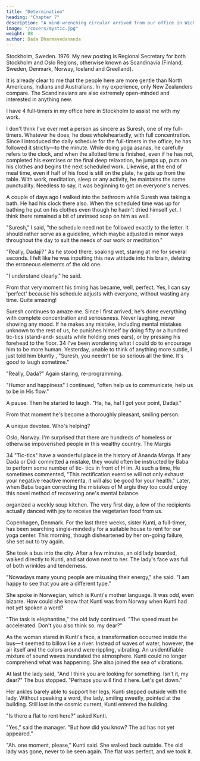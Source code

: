 ```yaml
---
title: "Determination"
heading: "Chapter 7"
description: "A mind-wrenching circular arrived from our office in Wichita. Baba is in jail in India"
image: "/covers/mystic.jpg"
weight: 88
author: Dada Dharmavedananda
---
```



Stockholm, Sweden. 1976. My new posting is Regional Secretary for both Stockholm and Oslo Regions, otherwise known as Scandinavia (Finland, Sweden, Denmark, Norway, Iceland and Greelland). 

It is already clear to me that the people here are more gentle than North Americans, Indians and Australians. In my experience, only New Zealanders compare. The Scandinavians are also extremely open-minded and interested in anything new. 

I have 4 full-timers in my office here in Stockholm to assist me with my 
work. 

I don't think I've ever met a person as sincere as Suresh, one of my full- 
timers. Whatever he does, he does wholeheartedly, with full concentration. 
Since I introduced the daily schedule for the full-timers in the office, he has 
followed it strictly—to the minute. While doing yoga asanas, he carefully 
refers to the clock, and when the allotted time is finished, even if he has not, 
completed his exercises or the final deep relaxation, he jumps up, puts on his 
clothes and begins the next scheduled work. Likewise, at the end of meal time, 
even if half of his food is still on the plate, he gets up from the table. With 
work, meditation, sleep or any activity, he maintains the same punctuality. 
Needless to say, it was beginning to get on everyone's nerves. 

A couple of days ago I walked into the bathroom while Suresh was taking a 
bath. He had his clock there also. When the scheduled time was up for bathing 
he put on his clothes even though he hadn't dried himself yet. I think there 
remained a bit of unrinsed soap on him as well. 

"Suresh," I said, "the schedule need not be followed exactly to the letter. It 
should rather serve as a guideline, which maybe adjusted in minor ways 
throughout the day to suit the needs of our work or meditation." 

"Really, Dadaji?" As he stood there, soaking wet, staring at me for several 
seconds. I felt like he was inputting this new attitude into his brain, deleting the 
erroneous elements of the old one. 

"I understand clearly." he said. 

From that very moment his timing has became, well, perfect. Yes, I can say 
'perfect' because his schedule adjusts with everyone, without wasting any time. 
Quite amazing! 

Suresh continues to amaze me. Since I first arrived, he's done everything 
with complete concentration and seriousness. Never laughing, never showing 
any mood. If he makes any mistake, including mental mistakes unknown to the 
rest of us, he punishes himself by doing fifty or a hundred tic-tics (stand-and- 
squats while holding ones ears), or by pressing his forehead to the floor. 34 I've 
been wondering what I could do to encourage him to be more human. 
Yesterday, unable to think of anything more subtle, I just told him bluntly , 
"Suresh, you needn't be so serious all the time. It's good to laugh sometime." 

"Really, Dada?" Again staring, re-programming. 

"Humor and happiness" I continued, "often help us to communicate, help 
us to be in His flow." 

A pause. Then he started to laugh. "Ha, ha, ha! I got your point, Dadaji." 

From that moment he's become a thoroughly pleasant, smiling person. 

A unique devotee. Who's 
helping? 

Oslo, Norway. I'm surprised that there are hundreds of homeless or 
otherwise impoverished people in this wealthy country. The Margis 

34 "Tic-tics" have a wonderful place in the history of Ananda Marga. If any Dada or Didi 
committed a mistake, they would often be instructed by Baba to perform some number of tic- 
tics in front of H im. At such a time, He sometimes commented, "This rectification exercise will 
not only exhaust your negative reactive momenta, it will alsc be good for your health." Later, 
when Baba began correcting the mistakes of M argis they too could enjoy this novel method of 
recovering one's mental balance. 

organized a weekly soup kitchen. The very first day, a few of the recipients 
actually danced with joy to receive the vegetarian food from us. 

Copenhagen, Denmark. For the last three weeks, sister Kunti, a full-timer, 
has been searching single-mindedly for a suitable house to rent for our yoga 
center. This morning, though disheartened by her on-going failure, she set out 
to try again. 

She took a bus into the city. After a few minutes, an old lady boarded, 
walked directly to Kunti, and sat down next to her. The lady's face was full of 
both wrinkles and tenderness. 

"Nowadays many young people are misusing their energy," she said. "I am 
happy to see that you are a different type." 

She spoke in Norwegian, which is Kunti's mother language. It was odd, 
even bizarre. How could she know that Kunti was from Norway when Kunti 
had not yet spoken a word? 

"The task is elephantine," the old lady continued. "The speed must be 
accelerated. Don't you also think so. my dear?" 

As the woman stared in Kunti's face, a transformation occurred inside the 
bus—it seemed to billow like a river. Instead of waves of water, however, the 
air itself and the colors around were rippling, vibrating. An unidentifiable 
mixture of sound waves inundated the atmosphere. Kunti could no longer 
comprehend what was happening. She also joined the sea of vibrations. 

At last the lady said, "And I think you are looking for something. Isn't it, 
my dear?" The bus stopped. "Perhaps you will find it here. Let's get down." 

Her ankles barely able to support her legs, Kunti stepped outside with the 
lady. Without speaking a word, the lady, smiling sweetly, pointed at the 
building. Still lost in the cosmic current, Kunti entered the building. 

"Is there a flat to rent here?" asked Kunti. 

"Yes,” said the manager. "But how did you know? The ad has not yet 
appeared." 

"Ah. one moment, please," Kunti said. She walked back outside. The old lady 
was gone, never to be seen again. The flat was perfect, and we took it. 


